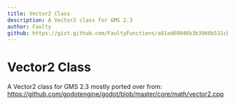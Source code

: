 ```yaml
---
title: Vector2 Class
description: A Vector2 class for GMS 2.3
author: Faulty
github: https://gist.github.com/FaultyFunctions/a81ad69046b3b3966b531cb592da6bac
---
```


# Vector2 Class

A Vector2 class for GMS 2.3 mostly ported over from: https://github.com/godotengine/godot/blob/master/core/math/vector2.cpp